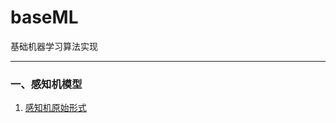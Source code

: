 # baseML
基础机器学习算法实现
***
### 一、感知机模型
1. [感知机原始形式](https://github.com/luhao2013/baseML/blob/master/Perceptron/Perceptron.py)